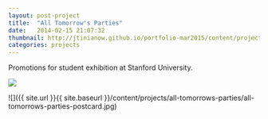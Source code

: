```yaml
---
layout: post-project
title:  "All Tomorrow's Parties"
date:   2014-02-15 21:07:32
thumbnail: http://jtinianow.github.io/portfolio-mar2015/content/projects/all-tomorrows-parties/all-tomorrows-parties-thumb.jpg
categories: projects
---
```


Promotions for student exhibition at Stanford University.

<div class="image-wrapper">
<img src="{{ site.url }}{{ site.baseurl }}/content/projects/all-tomorrows-parties/all-tomorrows-parties-poster.jpg" />
</div>

![]({{ site.url }}{{ site.baseurl }}/content/projects/all-tomorrows-parties/all-tomorrows-parties-postcard.jpg)